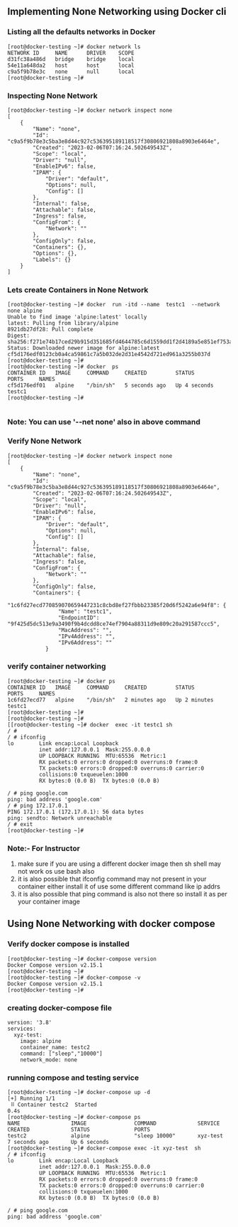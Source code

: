 ## Implementing None Networking using Docker cli 

### Listing all the defaults networks in Docker 

```
[root@docker-testing ~]# docker network ls
NETWORK ID     NAME      DRIVER    SCOPE
d31fc38a486d   bridge    bridge    local
54e11a648da2   host      host      local
c9a5f9b78e3c   none      null      local
[root@docker-testing ~]# 

```

### Inspecting None Network 

```
[root@docker-testing ~]# docker network inspect none 
[
    {
        "Name": "none",
        "Id": "c9a5f9b78e3c5ba3e8d44c927c536395189118517f30806921808a8903e6464e",
        "Created": "2023-02-06T07:16:24.502649543Z",
        "Scope": "local",
        "Driver": "null",
        "EnableIPv6": false,
        "IPAM": {
            "Driver": "default",
            "Options": null,
            "Config": []
        },
        "Internal": false,
        "Attachable": false,
        "Ingress": false,
        "ConfigFrom": {
            "Network": ""
        },
        "ConfigOnly": false,
        "Containers": {},
        "Options": {},
        "Labels": {}
    }
]

```

### Lets create Containers in None Network 

```
[root@docker-testing ~]# docker  run -itd --name  testc1  --network none alpine 
Unable to find image 'alpine:latest' locally
latest: Pulling from library/alpine
8921db27df28: Pull complete 
Digest: sha256:f271e74b17ced29b915d351685fd4644785c6d1559dd1f2d4189a5e851ef753a
Status: Downloaded newer image for alpine:latest
cf5d176edf0123cb0a4ca59861c7a5b032de2d31e4542d721ed961a3255b037d
[root@docker-testing ~]# 
[root@docker-testing ~]# docker  ps
CONTAINER ID   IMAGE     COMMAND     CREATED         STATUS         PORTS     NAMES
cf5d176edf01   alpine    "/bin/sh"   5 seconds ago   Up 4 seconds             testc1
[root@docker-testing ~]# 


```

### Note: You can use  '--net none' also in above command 

### Verify None Network 

```
[root@docker-testing ~]# docker network inspect none 
[
    {
        "Name": "none",
        "Id": "c9a5f9b78e3c5ba3e8d44c927c536395189118517f30806921808a8903e6464e",
        "Created": "2023-02-06T07:16:24.502649543Z",
        "Scope": "local",
        "Driver": "null",
        "EnableIPv6": false,
        "IPAM": {
            "Driver": "default",
            "Options": null,
            "Config": []
        },
        "Internal": false,
        "Attachable": false,
        "Ingress": false,
        "ConfigFrom": {
            "Network": ""
        },
        "ConfigOnly": false,
        "Containers": {
            "1c6fd27ecd770859070659447231c8cbd8ef27fbbb23385f20d6f5242a6e94f8": {
                "Name": "testc1",
                "EndpointID": "9f425d5dc513e9a3490f9b4dcdd8ce74ef7904a88311d9e809c20a291587ccc5",
                "MacAddress": "",
                "IPv4Address": "",
                "IPv6Address": ""
            }

```

### verify container networking 

```
[root@docker-testing ~]# docker ps
CONTAINER ID   IMAGE     COMMAND     CREATED         STATUS         PORTS     NAMES
1c6fd27ecd77   alpine    "/bin/sh"   2 minutes ago   Up 2 minutes             testc1
[root@docker-testing ~]# 
[root@docker-testing ~]# 
[[root@docker-testing ~]# docker  exec -it testc1 sh 
/ # 
/ # ifconfig 
lo        Link encap:Local Loopback  
          inet addr:127.0.0.1  Mask:255.0.0.0
          UP LOOPBACK RUNNING  MTU:65536  Metric:1
          RX packets:0 errors:0 dropped:0 overruns:0 frame:0
          TX packets:0 errors:0 dropped:0 overruns:0 carrier:0
          collisions:0 txqueuelen:1000 
          RX bytes:0 (0.0 B)  TX bytes:0 (0.0 B)

/ # ping google.com 
ping: bad address 'google.com'
/ # ping 172.17.0.1 
PING 172.17.0.1 (172.17.0.1): 56 data bytes
ping: sendto: Network unreachable
/ # exit
[root@docker-testing ~]#
```

### Note:- For Instructor 

<ol>
    <li> make sure if you are using a different docker image then sh shell may not work os use bash also </li>
    <li> it is also possible that ifconfig command may not present in your container either install it of use some different command like ip addrs </li>
    <li> it is also possible that ping command is also not there so install it as per your container image </li>
</ol>


## Using None Networking with docker compose 

### Verify docker compose is installed

```
[root@docker-testing ~]# docker-compose version 
Docker Compose version v2.15.1
[root@docker-testing ~]# 
[root@docker-testing ~]# docker-compose -v
Docker Compose version v2.15.1
[root@docker-testing ~]# 
```

### creating docker-compose file 

```
version: '3.8'
services:
  xyz-test:
    image: alpine
    container_name: testc2
    command: ["sleep","10000"]
    network_mode: none 
```

### running compose and testing service 

```
[root@docker-testing ~]# docker-compose up -d
[+] Running 1/1
 ⠿ Container testc2  Started                                                                                   0.4s
[root@docker-testing ~]# docker-compose ps 
NAME                IMAGE               COMMAND             SERVICE             CREATED             STATUS              PORTS
testc2              alpine              "sleep 10000"       xyz-test            7 seconds ago       Up 6 seconds        
[root@docker-testing ~]# docker-compose exec -it xyz-test  sh 
/ # ifconfig 
lo        Link encap:Local Loopback  
          inet addr:127.0.0.1  Mask:255.0.0.0
          UP LOOPBACK RUNNING  MTU:65536  Metric:1
          RX packets:0 errors:0 dropped:0 overruns:0 frame:0
          TX packets:0 errors:0 dropped:0 overruns:0 carrier:0
          collisions:0 txqueuelen:1000 
          RX bytes:0 (0.0 B)  TX bytes:0 (0.0 B)

/ # ping google.com 
ping: bad address 'google.com'
```


